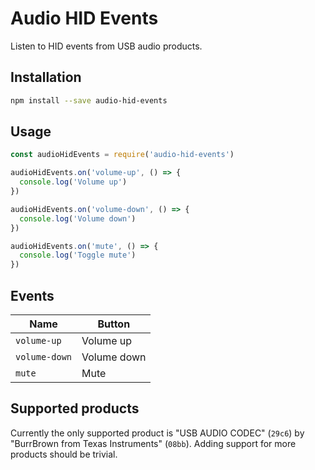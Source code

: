 # Audio HID Events

Listen to HID events from USB audio products.

## Installation

```sh
npm install --save audio-hid-events
```

## Usage

```js
const audioHidEvents = require('audio-hid-events')

audioHidEvents.on('volume-up', () => {
  console.log('Volume up')
})

audioHidEvents.on('volume-down', () => {
  console.log('Volume down')
})

audioHidEvents.on('mute', () => {
  console.log('Toggle mute')
})
```

## Events

Name | Button
----- | -----
`volume-up` | Volume up
`volume-down` | Volume down
`mute` | Mute

## Supported products

Currently the only supported product is "USB AUDIO CODEC" (`29c6`) by "BurrBrown
from Texas Instruments" (`08bb`). Adding support for more products should be
trivial.

